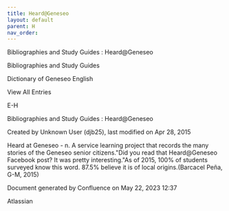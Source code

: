 ```yaml
---
title: Heard@Geneseo
layout: default
parent: H
nav_order:
---
```


Bibliographies and Study Guides : Heard@Geneseo

Bibliographies and Study Guides

Dictionary of Geneseo English

View All Entries

E-H

Bibliographies and Study Guides : Heard@Geneseo

Created by  Unknown User (djb25), last modified on Apr 28, 2015

Heard at Geneseo - n. A service learning project that records the many stories of the Geneseo senior citizens.&quot;Did you read that Heard@Geneseo Facebook post? It was pretty interesting.&quot;As of 2015, 100% of students surveyed know this word. 87.5% believe it is of local origins.(Barcacel Peña, G-M, 2015)

Document generated by Confluence on May 22, 2023 12:37

Atlassian
